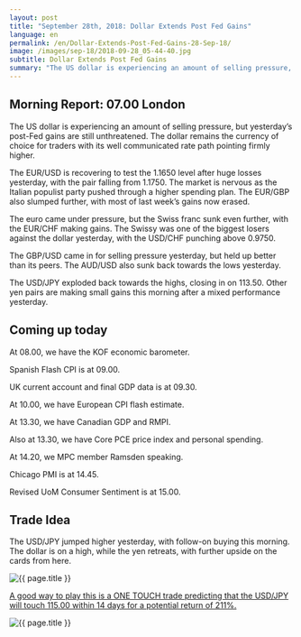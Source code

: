```yaml
---
layout: post
title: "September 28th, 2018: Dollar Extends Post Fed Gains"
language: en
permalink: /en/Dollar-Extends-Post-Fed-Gains-28-Sep-18/
image: /images/sep-18/2018-09-28_05-44-40.jpg
subtitle: Dollar Extends Post Fed Gains
summary: "The US dollar is experiencing an amount of selling pressure, but yesterday’s post-Fed gains are still unthreatened. The dollar remains the currency of choice for traders with its well communicated rate path pointing firmly higher"
---
```

## Morning Report: 07.00 London

The US dollar is experiencing an amount of selling pressure, but yesterday’s post-Fed gains are still unthreatened. The dollar remains the currency of choice for traders with its well communicated rate path pointing firmly higher. 

The EUR/USD is recovering to test the 1.1650 level after huge losses yesterday, with the pair falling from 1.1750. The market is nervous as the Italian populist party pushed through a higher spending plan. The EUR/GBP also slumped further, with most of last week’s gains now erased. 

The euro came under pressure, but the Swiss franc sunk even further, with the EUR/CHF making gains. The Swissy was one of the biggest losers against the dollar yesterday, with the USD/CHF punching above 0.9750. 

The GBP/USD came in for selling pressure yesterday, but held up better than its peers. The AUD/USD also sunk back towards the lows yesterday. 

The USD/JPY exploded back towards the highs, closing in on 113.50. Other yen pairs are making small gains this morning after a mixed performance yesterday. 

## Coming up today

At 08.00, we have the KOF economic barometer. 

Spanish Flash CPI is at 09.00. 

UK current account and final GDP data is at 09.30. 

At 10.00, we have European CPI flash estimate. 

At 13.30, we have Canadian GDP and RMPI. 

Also at 13.30, we have Core PCE price index and personal spending. 

At 14.20, we MPC member Ramsden speaking. 

Chicago PMI is at 14.45. 

Revised UoM Consumer Sentiment is at 15.00. 

## Trade Idea

The USD/JPY jumped higher yesterday, with follow-on buying this morning. The dollar is on a high, while the yen retreats, with further upside on the cards from here.

<img class="post-image" src="{{ site.url }}/images/sep-18/2018-09-28_05-44-40.jpg" alt="{{ page.title }}" title="{{ page.title }}">

<a href="%LINK%%?currency=GBP&market=forex&underlying=frxUSDJPY&formname=touchnotouch&duration_amount=14&duration_units=d&amount=10&amount_type=stake&expiry_type=duration&barrier=115" target="_blank">A good way to play this is a ONE TOUCH trade predicting that the USD/JPY will touch 115.00 within 14 days for a potential return of 211%.</a>

<img class="post-image" src="{{ site.url }}/images/sep-18/2018-09-28_05-47-27.jpg" alt="{{ page.title }}" title="{{ page.title }}">